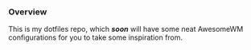 ### Overview

This is my dotfiles repo, which ***soon*** will have some neat AwesomeWM configurations for you to take some inspiration from.
